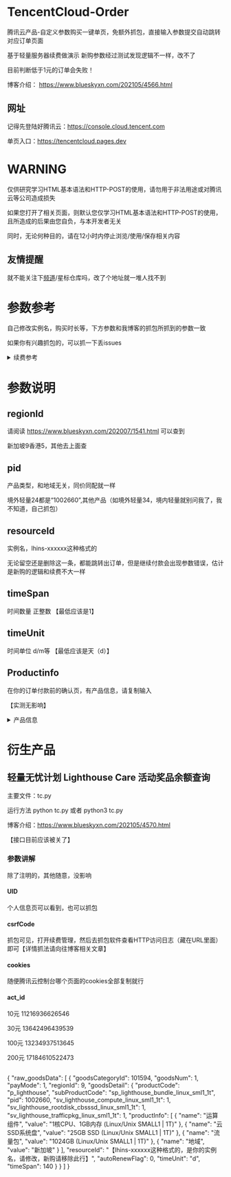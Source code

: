# TencentCloud-Order

腾讯云产品-自定义参数购买一键单页，免额外抓包，直接输入参数提交自动跳转对应订单页面

基于轻量服务器续费做演示 新购参数经过测试发现逻辑不一样，改不了

目前判断低于1元的订单会失败！

博客介绍： https://www.blueskyxn.com/202105/4566.html

## 网址
记得先登陆好腾讯云：https://console.cloud.tencent.com

单页入口：https://tencentcloud.pages.dev

# WARNING

仅供研究学习HTML基本语法和HTTP-POST的使用，请勿用于非法用途或对腾讯云等公司造成损失

如果您打开了相关页面，则默认您仅学习HTML基本语法和HTTP-POST的使用，且所造成的后果由您自负，与本开发者无关

同时，无论何种目的，请在12小时内停止浏览/使用/保存相关内容

## 友情提醒

就不能关注下<a href="https://t.me/blueskyxnblog/1820">频道</a>/星标仓库吗，改了个地址就一堆人找不到

# 参数参考

自己修改实例名，购买时长等，下方参数和我博客的抓包所抓到的参数一致

如果你有兴趣抓包的，可以抓一下丢issues

<details><summary>续费参考</summary>
<pre>
{
    "raw_goodsData": [
        {
            "goodsCategoryId": 101594,
            "goodsNum": 1,
            "payMode": 1,
            "regionId": 9,
            "goodsDetail": {
                "productCode": "p_lighthouse",
                "subProductCode": "sp_lighthouse_bundle_linux_sml1_1t",
                "pid": 1002660,
                "sv_lighthouse_compute_linux_sml1_1t": 1,
                "sv_lighthouse_rootdisk_cbsssd_linux_sml1_1t": 1,
                "sv_lighthouse_trafficpkg_linux_sml1_1t": 1,
                "productInfo": [
                    {
                        "name": "运算组件",
                        "value": "1核CPU、1GB内存 (Linux/Unix SMALL1 | 1T)"
                    },
                    {
                        "name": "云SSD系统盘",
                        "value": "25GB SSD (Linux/Unix SMALL1 | 1T)"
                    },
                    {
                        "name": "流量包",
                        "value": "1024GB (Linux/Unix SMALL1 | 1T)"
                    },
                    {
                        "name": "地域",
                        "value": "新加坡"
                    }
                ],
                "resourceId": "【lhins-xxxxxx这种格式的，是你的实例名，请修改，新购请移除此行】",
                "autoRenewFlag": 0,
                "timeUnit": "d",
                "timeSpan": 12
            }
        }
    ]
}
</pre>
</details>

# 参数说明

## regionId 

请阅读 https://www.blueskyxn.com/202007/1541.html 可以查到

新加坡9香港5，其他去上面查

## pid

产品类型，和地域无关，同价同配就一样

境外轻量24都是“1002660”,其他产品（如境外轻量34，境内轻量就别问我了，我不知道，自己抓包）

## resourceId

实例名，lhins-xxxxxx这种格式的

无论留空还是删除这一条，都能跳转出订单，但是继续付款会出现参数错误，估计是新购的逻辑和续费不大一样

## timeSpan
时间数量 正整数 【最低应该是1】

## timeUnit
时间单位 d/m等 【最低应该是天（d）】

## Productinfo 

在你的订单付款前的确认页，有产品信息，请复制输入

【实测无影响】

<details><summary>产品信息</summary>
<pre>
商品清单
轻量应用服务器-标准型续费
10.40元
运算组件：
1核CPU、1GB内存 (Linux/Unix SMALL1 | 1T)
云SSD系统盘：
25GB SSD (Linux/Unix SMALL1 | 1T)
流量包：
1024GB (Linux/Unix SMALL1 | 1T)
地域：
新加坡
单价：
0.80元/天
数量：
1
付费方式：
预付费
购买时长：
13天
</pre></details>


# 衍生产品

## 轻量无忧计划 Lighthouse Care 活动奖品余额查询

主要文件：tc.py

运行方法 python tc.py 或者 python3 tc.py

博客介绍：https://www.blueskyxn.com/202105/4570.html

【接口目前应该被关了】

### 参数讲解
除了注明的，其他随意，没影响

#### UID
个人信息页可以看到，也可以抓包

#### csrfCode
抓包可见，打开续费管理，然后去抓包软件查看HTTP访问日志（藏在URL里面）即可【详情抓法请向往博客相关文章】

#### cookies
随便腾讯云控制台哪个页面的cookies全部复制就行

#### act_id
10元  11216936626546

30元  13642496439539

100元 13234937513645

200元 17184610522473

##

{
    "raw_goodsData": [
        {
            "goodsCategoryId": 101594,
            "goodsNum": 1,
            "payMode": 1,
            "regionId": 9,
            "goodsDetail": {
                "productCode": "p_lighthouse",
                "subProductCode": "sp_lighthouse_bundle_linux_sml1_1t",
                "pid": 1002660,
                "sv_lighthouse_compute_linux_sml1_1t": 1,
                "sv_lighthouse_rootdisk_cbsssd_linux_sml1_1t": 1,
                "sv_lighthouse_trafficpkg_linux_sml1_1t": 1,
                "productInfo": [
                    {
                        "name": "运算组件",
                        "value": "1核CPU、1GB内存 (Linux/Unix SMALL1 | 1T)"
                    },
                    {
                        "name": "云SSD系统盘",
                        "value": "25GB SSD (Linux/Unix SMALL1 | 1T)"
                    },
                    {
                        "name": "流量包",
                        "value": "1024GB (Linux/Unix SMALL1 | 1T)"
                    },
                    {
                        "name": "地域",
                        "value": "新加坡"
                    }
                ],
                "resourceId": "【lhins-xxxxxx这种格式的，是你的实例名，请修改，新购请移除此行】",
                "autoRenewFlag": 0,
                "timeUnit": "d",
                "timeSpan": 140
            }
        }
    ]
}
